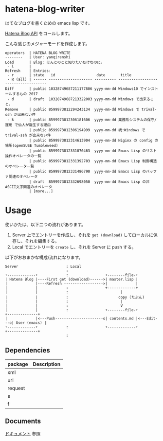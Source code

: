 # hatena-blog-writer

はてなブログを書くための emacs lisp です。

[Hatena Blog API](http://developer.hatena.ne.jp/ja/documents/blog/apis/atom) をコールします。

こんな感じのメジャーモードを作成します。

```
operators  | HATENA BLOG WRITE
--------   | User: yanqirenshi
Load       | Blog: ほんとのこと知りたいだけなのに。
 - l       |
Refresh    | Entries:
 - r       | state   id                   date       title
 - R (all) | ------ -------------------- ---------- -------------------------------------
Diff       | public 10328749687211177806 yyyy-mm-dd Windows10 でインストールするもの 2017
 - d       | draft  10328749687213322003 yyyy-mm-dd Windows で出来ること。
Remove     | public 8599973812294243134  yyyy-mm-dd Windows で trival-ssh が出来ない件
 - k       | public 8599973812306181606  yyyy-mm-dd 業務系システムの保守/運用 で仙人が誕生する理由
           | public 8599973812306194999  yyyy-mm-dd 続:Windows で trival-ssh が出来ない件
           | public 8599973812314613904  yyyy-mm-dd Niginx の config の場所(openSUSE Tumbleweed)
           | public 8599973812331070463  yyyy-mm-dd Emacs Lisp のリスト操作オペレータの一覧
           | public 8599973812331392703  yyyy-mm-dd Emacs Lisp 制御構造のオペレータ一覧
           | public 8599973812331486790  yyyy-mm-dd Emacs Lisp のバッファ関連のオペレータ
           | draft  8599973812332698050  yyyy-mm-dd Emacs Lisp の非ASCII文字関連のオペレータ
           | [more...]
```

# Usage

使いかたは、以下二つの流れがあります。

1. Server 上でエントリーを作成し、それを `get (download)` してローカルに保存し、それを編集する。
2. Local でエントリーを `create` し、それを Server に push する。

以下がおおまかな構成/流れになります。

``` text
Server                      : Local
                            :
+-------------+             :                 +--------file-+
| Hatena Blog |----First get (download)------>| master.lisp |
|             |----Refresh ------------------>|             |
|             |             :                 +-------------+
|             |             :                        |
|             |             :                       copy (たぶん)
|             |             :                        |
|             |             :                        V
|             |             :                 +--------file-+            +--------------+
|             |<---Push----------------------o| contents.md |<---Edit---o| User (emacs) |
+-------------+             :                 +-------------+            +--------------+
                            :
```

## Dependencies

| package | Description |
|---------|-------------|
| xml     |             |
| url     |             |
| request |             |
| s       |             |
| f       |             |

## Documents

[ドキュメント](https://yanqirenshi.github.io/hatena-blog-writer/) 参照
